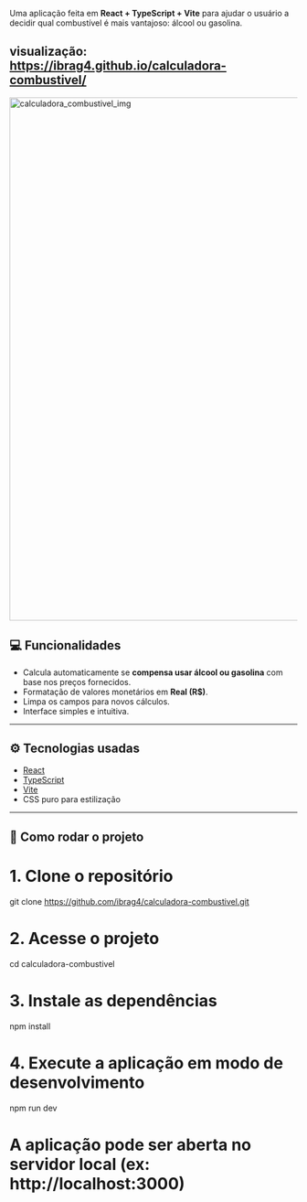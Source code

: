 Uma aplicação feita em **React + TypeScript + Vite** para ajudar o usuário a decidir qual combustível é mais vantajoso: álcool ou gasolina.

visualização: https://ibrag4.github.io/calculadora-combustivel/
---
<img width="1919" height="915" alt="calculadora_combustivel_img" src="https://github.com/user-attachments/assets/ed933c4e-4902-42ad-b829-5a2a1ad2f822" />


## 💻 Funcionalidades

- Calcula automaticamente se **compensa usar álcool ou gasolina** com base nos preços fornecidos.
- Formatação de valores monetários em **Real (R$)**.
- Limpa os campos para novos cálculos.
- Interface simples e intuitiva.

---

## ⚙️ Tecnologias usadas

- [React](https://reactjs.org/)
- [TypeScript](https://www.typescriptlang.org/)
- [Vite](https://vitejs.dev/)
- CSS puro para estilização

---

## 🚀 Como rodar o projeto

# 1. Clone o repositório
git clone https://github.com/ibrag4/calculadora-combustivel.git

# 2. Acesse o projeto
cd calculadora-combustivel

# 3. Instale as dependências
npm install

# 4. Execute a aplicação em modo de desenvolvimento
npm run dev

# A aplicação pode ser aberta no servidor local (ex: http://localhost:3000)


